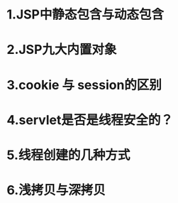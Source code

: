 # 1.JSP中静态包含与动态包含 #

	



# 2.JSP九大内置对象 #





# 3.cookie 与 session的区别 #




# 4.servlet是否是线程安全的？ #




# 5.线程创建的几种方式 #



# 6.浅拷贝与深拷贝 #




